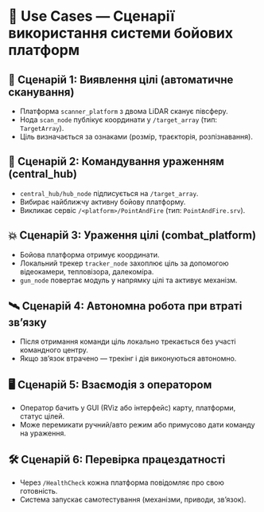 # 🎯 Use Cases — Сценарії використання системи бойових платформ

## 🧭 Сценарій 1: Виявлення цілі (автоматичне сканування)
- Платформа `scanner_platform` з двома LiDAR сканує півсферу.
- Нода `scan_node` публікує координати у `/target_array` (тип: `TargetArray`).
- Ціль визначається за ознаками (розмір, траєкторія, розпізнавання).

## 🎯 Сценарій 2: Командування ураженням (central_hub)
- `central_hub/hub_node` підписується на `/target_array`.
- Вибирає найближчу активну бойову платформу.
- Викликає сервіс `/<platform>/PointAndFire` (тип: `PointAndFire.srv`).

## 💥 Сценарій 3: Ураження цілі (combat_platform)
- Бойова платформа отримує координати.
- Локальний трекер `tracker_node` захоплює ціль за допомогою відеокамери, тепловізора, далекоміра.
- `gun_node` повертає модуль у напрямку цілі та активує механізм.

## 🛰 Сценарій 4: Автономна робота при втраті зв’язку
- Після отримання команди ціль локально трекається без участі командного центру.
- Якщо зв’язок втрачено — трекінг і дія виконуються автономно.

## 🖥 Сценарій 5: Взаємодія з оператором
- Оператор бачить у GUI (RViz або інтерфейс) карту, платформи, статус цілей.
- Може перемикати ручний/авто режим або примусово дати команду на ураження.

## 🛠 Сценарій 6: Перевірка працездатності
- Через `/HealthCheck` кожна платформа повідомляє про свою готовність.
- Система запускає самотестування (механізми, приводи, зв’язок).
